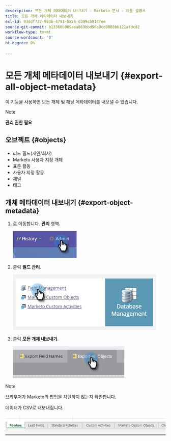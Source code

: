 ```yaml
---
description: 모든 개체 메타데이터 내보내기 - Marketo 문서 - 제품 설명서
title: 모든 개체 메타데이터 내보내기
exl-id: 93ddf737-98db-4791-b526-d399c59147ee
source-git-commit: b13360b009aea869bbd96a9cd0888bb121afdcd2
workflow-type: tm+mt
source-wordcount: '0'
ht-degree: 0%

---
```


# 모든 개체 메타데이터 내보내기 {#export-all-object-metadata}

이 기능을 사용하면 모든 개체 및 해당 메타데이터를 내보낼 수 있습니다.

>[!NOTE]
>
>**관리 권한 필요**

## 오브젝트 {#objects}

* 리드 필드(개인/회사)
* Marketo 사용자 지정 개체
* 표준 활동
* 사용자 지정 활동
* 채널
* 태그

## 개체 메타데이터 내보내기 {#export-object-metadata}

1. 로 이동합니다. **관리** 영역.

   ![](assets/export-all-object-metadata-1.png)

1. 클릭 **필드 관리**.

   ![](assets/export-all-object-metadata-2.png)

1. 클릭 **모든 개체 내보내기**.

   ![](assets/export-all-object-metadata-3.png)

>[!NOTE]
>
>브라우저가 Marketo의 팝업을 차단하지 않는지 확인합니다.

데이터가 CSV로 내보내집니다.

![](assets/export-all-object-metadata-4.png)
